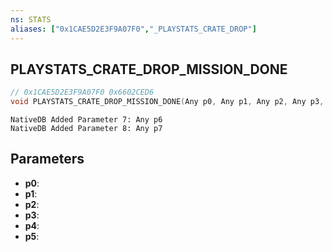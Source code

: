 ```yaml
---
ns: STATS
aliases: ["0x1CAE5D2E3F9A07F0","_PLAYSTATS_CRATE_DROP"]
---
```

## PLAYSTATS_CRATE_DROP_MISSION_DONE

```c
// 0x1CAE5D2E3F9A07F0 0x6602CED6
void PLAYSTATS_CRATE_DROP_MISSION_DONE(Any p0, Any p1, Any p2, Any p3, Any p4, Any p5);
```

```
NativeDB Added Parameter 7: Any p6
NativeDB Added Parameter 8: Any p7
```

## Parameters
* **p0**: 
* **p1**: 
* **p2**: 
* **p3**: 
* **p4**: 
* **p5**: 

